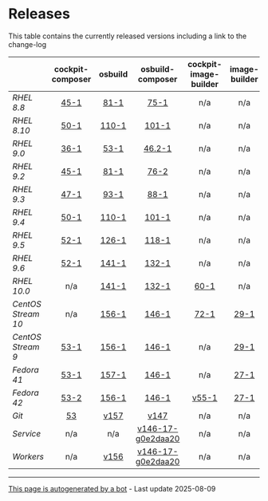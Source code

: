 # Releases
This table contains the currently released versions including a link to the change-log

|       | cockpit-composer | osbuild | osbuild-composer | cockpit-image-builder | image-builder |
|-------|:------------------:|:---------:|:------------------:|:-----------------------:|:---------------:|
| *RHEL 8.8* | [45-1](https://github.com/osbuild/cockpit-composer/releases/tag/45) | [81-1](https://github.com/osbuild/osbuild/releases/tag/v81) | [75-1](https://github.com/osbuild/osbuild-composer/releases/tag/v75) | n/a | n/a |
| *RHEL 8.10* | [50-1](https://github.com/osbuild/cockpit-composer/releases/tag/50) | [110-1](https://github.com/osbuild/osbuild/releases/tag/v110) | [101-1](https://github.com/osbuild/osbuild-composer/releases/tag/v101) | n/a | n/a |
| *RHEL 9.0* | [36-1](https://github.com/osbuild/cockpit-composer/releases/tag/36) | [53-1](https://github.com/osbuild/osbuild/releases/tag/v53) | [46.2-1](https://github.com/osbuild/osbuild-composer/releases/tag/v46.2) | n/a | n/a |
| *RHEL 9.2* | [45-1](https://github.com/osbuild/cockpit-composer/releases/tag/45) | [81-1](https://github.com/osbuild/osbuild/releases/tag/v81) | [76-2](https://github.com/osbuild/osbuild-composer/releases/tag/v76) | n/a | n/a |
| *RHEL 9.3* | [47-1](https://github.com/osbuild/cockpit-composer/releases/tag/47) | [93-1](https://github.com/osbuild/osbuild/releases/tag/v93) | [88-1](https://github.com/osbuild/osbuild-composer/releases/tag/v88) | n/a | n/a |
| *RHEL 9.4* | [50-1](https://github.com/osbuild/cockpit-composer/releases/tag/50) | [110-1](https://github.com/osbuild/osbuild/releases/tag/v110) | [101-1](https://github.com/osbuild/osbuild-composer/releases/tag/v101) | n/a | n/a |
| *RHEL 9.5* | [52-1](https://github.com/osbuild/cockpit-composer/releases/tag/52) | [126-1](https://github.com/osbuild/osbuild/releases/tag/v126) | [118-1](https://github.com/osbuild/osbuild-composer/releases/tag/v118) | n/a | n/a |
| *RHEL 9.6* | [52-1](https://github.com/osbuild/cockpit-composer/releases/tag/52) | [141-1](https://github.com/osbuild/osbuild/releases/tag/v141) | [132-1](https://github.com/osbuild/osbuild-composer/releases/tag/v132) | n/a | n/a |
| *RHEL 10.0* | n/a | [141-1](https://github.com/osbuild/osbuild/releases/tag/v141) | [132-1](https://github.com/osbuild/osbuild-composer/releases/tag/v132) | [60-1](https://github.com/osbuild/image-builder-frontend/releases/tag/v60) | n/a |
| *CentOS Stream 10* | n/a | [156-1](https://github.com/osbuild/osbuild/releases/tag/v156) | [146-1](https://github.com/osbuild/osbuild-composer/releases/tag/v146) | [72-1](https://github.com/osbuild/image-builder-frontend/releases/tag/v72) | [29-1](https://github.com/osbuild/image-builder-cli/releases/tag/v29) |
| *CentOS Stream 9* | [53-1](https://github.com/osbuild/cockpit-composer/releases/tag/53) | [156-1](https://github.com/osbuild/osbuild/releases/tag/v156) | [146-1](https://github.com/osbuild/osbuild-composer/releases/tag/v146) | n/a | [29-1](https://github.com/osbuild/image-builder-cli/releases/tag/v29) |
| *Fedora 41* | [53-1](https://github.com/osbuild/cockpit-composer/releases/tag/53) | [157-1](https://github.com/osbuild/osbuild/releases/tag/v157) | [146-1](https://github.com/osbuild/osbuild-composer/releases/tag/v146) | n/a | [27-1](https://github.com/osbuild/image-builder-cli/releases/tag/v27) |
| *Fedora 42* | [53-2](https://github.com/osbuild/cockpit-composer/releases/tag/53) | [156-1](https://github.com/osbuild/osbuild/releases/tag/v156) | [146-1](https://github.com/osbuild/osbuild-composer/releases/tag/v146) | [v55-1](https://github.com/osbuild/image-builder-frontend/releases/tag/v55) | [27-1](https://github.com/osbuild/image-builder-cli/releases/tag/v27) |
| *Git* | [53](https://github.com/osbuild/cockpit-composer/releases/tag/53) | [v157](https://github.com/osbuild/osbuild/releases/tag/v157) | [v147](https://github.com/osbuild/osbuild-composer/releases/tag/v147) | n/a | n/a |
| *Service* | n/a | n/a | [v146-17-g0e2daa20](https://github.com/osbuild/osbuild-composer/compare/v146-17-g0e2daa20...main) | n/a | n/a |
| *Workers* | n/a | [v156](https://github.com/osbuild/osbuild/compare/v156...main) | [v146-17-g0e2daa20](https://github.com/osbuild/osbuild-composer/compare/v146-17-g0e2daa20...main) | n/a | n/a |

---

[This page is autogenerated by a bot](https://gitlab.cee.redhat.com/osbuild/guides-bot/-/blob/main/release_overview.py) - Last update 2025-08-09
